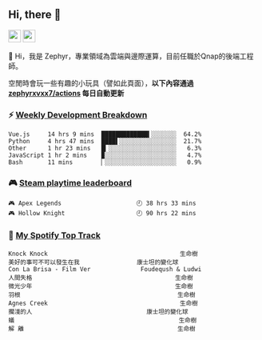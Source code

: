 <!--
**zephyrxvxx7/zephyrxvxx7** is a ✨ _special_ ✨ repository because its `README.md` (this file) appears on your GitHub profile.

Here are some ideas to get you started:

- 🔭 I’m currently working on ...
- 🌱 I’m currently learning ...
- 👯 I’m looking to collaborate on ...
- 🤔 I’m looking for help with ...
- 💬 Ask me about ...
- 📫 How to reach me: ...
- 😄 Pronouns: ...
- ⚡ Fun fact: ...
-->

## Hi, there 👋

<a href="https://www.instagram.com/zephyrxvxx7/"><img src="https://img.shields.io/badge/instagram-3f729b?&style=for-the-badge&logo=instagram&logoColor=white" height=25></a>
<a href="https://zephyrxvxx7.me/"><img src="https://img.shields.io/badge/blog-gray?&style=for-the-badge&logo=hexo&logoColor=white" height=25></a>

👋 Hi，我是 Zephyr，專業領域為雲端與邊際運算，目前任職於Qnap的後端工程師。

空閒時會玩一些有趣的小玩具（譬如此頁面），**以下內容通過 [zephyrxvxx7/actions](https://github.com/zephyrxvxx7/zephyrxvxx7/actions) 每日自動更新**

### ⚡ [Weekly Development Breakdown](https://gist.github.com/zephyrxvxx7/ee1787313f0772b51494d051b5edde7f)

<!-- code_time start -->

```text
Vue.js     14 hrs 9 mins  █████████████▍░░░░░░░  64.2%
Python     4 hrs 47 mins  ████▌░░░░░░░░░░░░░░░░  21.7%
Other      1 hr 23 mins   █▎░░░░░░░░░░░░░░░░░░░   6.3%
JavaScript 1 hr 2 mins    ▉░░░░░░░░░░░░░░░░░░░░   4.7%
Bash       11 mins        ▏░░░░░░░░░░░░░░░░░░░░   0.9%
```

<!-- code_time end -->

### 🎮 [Steam playtime leaderboard](https://gist.github.com/zephyrxvxx7/f77b8978877f959b69d84723c43a4a64)

<!-- steam_time start -->

```text
🎮 Apex Legends                     🕘 38 hrs 33 mins
🎮 Hollow Knight                    🕘 90 hrs 22 mins
```

<!-- steam_time end -->

### 🎵 [My Spotify Top Track](https://gist.github.com/zephyrxvxx7/fe159fde5ec9ebea27e03dd63a71e78f)

<!-- spotify_track start -->

```text
Knock Knock                                     生命樹
美好的事可不可以發生在我                康士坦的變化球
Con La Brisa - Film Ver              Foudeqush & Ludwi
人間失格                                        生命樹
微光少年                                        生命樹
羽根                                            生命樹
Agnes Creek                                     生命樹
擱淺的人                                康士坦的變化球
蟻                                              生命樹
解 離                                           生命樹
```

<!-- spotify_track end -->
